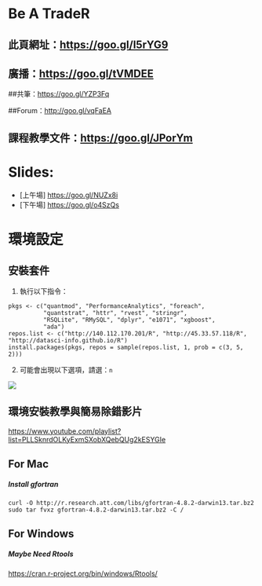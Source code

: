 # Be A TradeR

## 此頁網址：https://goo.gl/I5rYG9

## 廣播：https://goo.gl/tVMDEE

##共筆：https://goo.gl/YZP3Fq

##Forum：http://goo.gl/vqFaEA

## 課程教學文件：https://goo.gl/JPorYm

# Slides:
- [上午場] https://goo.gl/NUZx8i
- [下午場] https://goo.gl/o4SzQs

# 環境設定

## 安裝套件

1. 執行以下指令：

```
pkgs <- c("quantmod", "PerformanceAnalytics", "foreach",
          "quantstrat", "httr", "rvest", "stringr",
          "RSQLite", "RMySQL", "dplyr", "e1071", "xgboost",
          "ada")
repos.list <- c("http://140.112.170.201/R", "http://45.33.57.118/R", "http://datasci-info.github.io/R")
install.packages(pkgs, repos = sample(repos.list, 1, prob = c(3, 5, 2)))
```

2. 可能會出現以下選項，請選：`n`

![](http://i.imgur.com/VLTBK4S.png)

## 環境安裝教學與簡易除錯影片
https://www.youtube.com/playlist?list=PLLSknrdOLKyExmSXobXQebQUg2kESYGIe

## For Mac

##### Install gfortran
    curl -O http://r.research.att.com/libs/gfortran-4.8.2-darwin13.tar.bz2
    sudo tar fvxz gfortran-4.8.2-darwin13.tar.bz2 -C /

## For Windows

##### Maybe Need Rtools
https://cran.r-project.org/bin/windows/Rtools/
